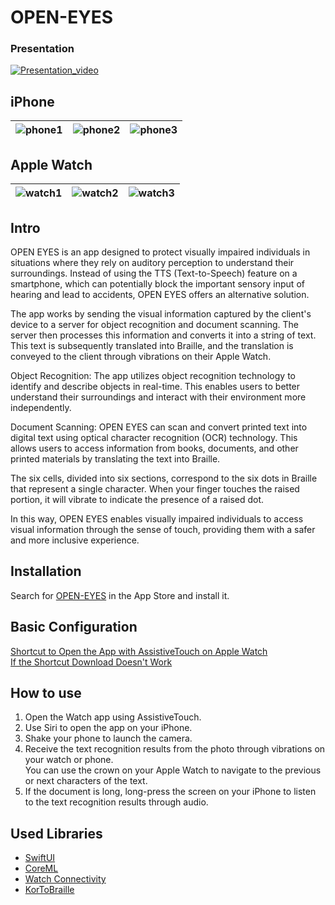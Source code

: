 # OPEN-EYES

### Presentation

[![Presentation_video](presentation_thumbnail.jpg)](https://youtu.be/YORpgvFTvq0?si=bonLfO1YvJ70FhfE)

## iPhone

| ![phone1](https://github.com/JDeoks/OPEN-EYES/blob/main/Images/OE1-6.5.jpeg) | ![phone2](https://github.com/JDeoks/OPEN-EYES/blob/main/Images/OE2-6.5.jpeg) | ![phone3](https://github.com/JDeoks/OPEN-EYES/blob/main/Images/OE3-6.5.jpeg) |
| ---------------------------------------------------------------------------- | ---------------------------------------------------------------------------- | ---------------------------------------------------------------------------- |

## Apple Watch

| ![watch1](https://github.com/JDeoks/OPEN-EYES/blob/main/Images/watch1.png) | ![watch2](https://github.com/JDeoks/OPEN-EYES/blob/main/Images/watch2.png) | ![watch3](https://github.com/JDeoks/OPEN-EYES/blob/main/Images/watch3.png) |
| -------------------------------------------------------------------------- | -------------------------------------------------------------------------- | -------------------------------------------------------------------------- |

## Intro

OPEN EYES is an app designed to protect visually impaired individuals in situations where they rely on auditory perception to understand their surroundings. Instead of using the TTS (Text-to-Speech) feature on a smartphone, which can potentially block the important sensory input of hearing and lead to accidents, OPEN EYES offers an alternative solution.

The app works by sending the visual information captured by the client's device to a server for object recognition and document scanning. The server then processes this information and converts it into a string of text. This text is subsequently translated into Braille, and the translation is conveyed to the client through vibrations on their Apple Watch.

Object Recognition: The app utilizes object recognition technology to identify and describe objects in real-time. This enables users to better understand their surroundings and interact with their environment more independently.

Document Scanning: OPEN EYES can scan and convert printed text into digital text using optical character recognition (OCR) technology. This allows users to access information from books, documents, and other printed materials by translating the text into Braille.

The six cells, divided into six sections, correspond to the six dots in Braille that represent a single character. When your finger touches the raised portion, it will vibrate to indicate the presence of a raised dot.

In this way, OPEN EYES enables visually impaired individuals to access visual information through the sense of touch, providing them with a safer and more inclusive experience.

## Installation

Search for [OPEN-EYES](https://apps.apple.com/kr/app/open-eyes/id6449876591) in the App Store and install it.

## Basic Configuration

[Shortcut to Open the App with AssistiveTouch on Apple Watch](https://www.icloud.com/shortcuts/8b58e7f1a03349e6ac8227780984804e)  
[If the Shortcut Download Doesn't Work](https://wealthy-wasabi-c41.notion.site/b10e5a2f0d344b77ac50849c9e3f6611)

## How to use

1. Open the Watch app using AssistiveTouch.
2. Use Siri to open the app on your iPhone.
3. Shake your phone to launch the camera.
4. Receive the text recognition results from the photo through vibrations on your watch or phone.  
   You can use the crown on your Apple Watch to navigate to the previous or next characters of the text.
5. If the document is long, long-press the screen on your iPhone to listen to the text recognition results through audio.

## Used Libraries

- [SwiftUI](https://developer.apple.com/documentation/swiftui/)
- [CoreML](https://developer.apple.com/documentation/coreml/)
- [Watch Connectivity](https://developer.apple.com/documentation/watchconnectivity/)
- [KorToBraille](https://github.com/Bridge-NOONGIL/KorToBraille)
